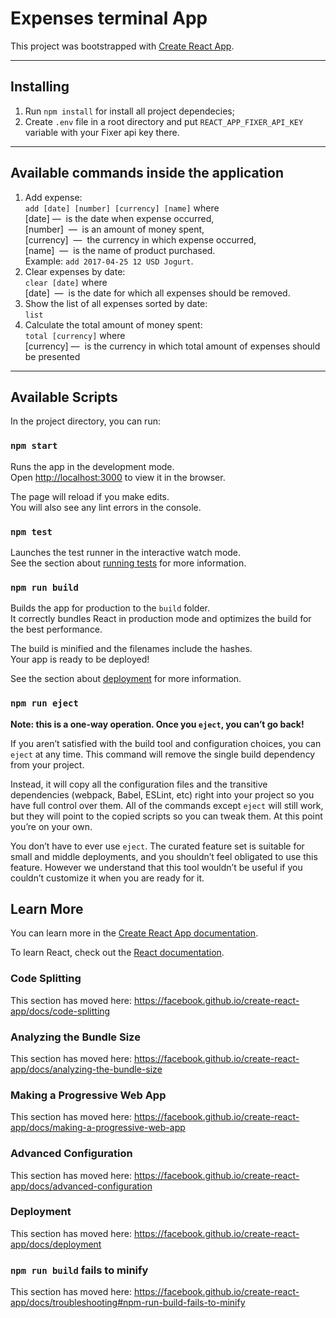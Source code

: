 # Expenses terminal App

This project was bootstrapped with [Create React App](https://github.com/facebook/create-react-app).
** **
## Installing
1. Run `npm install` for install all project dependecies;
2. Create `.env` file in a root directory and put `REACT_APP_FIXER_API_KEY` variable with your Fixer api key there.
** **
## Available commands inside the application
1. Add expense:<br />
`add [date] [number] [currency] [name]` where <br />
[date] ​ — ​ is the date when expense occurred, <br />
[number] ​ — ​ is an amount of money spent, <br />
[currency] ​ — ​ the currency in which expense occurred, <br />
[name] ​ — ​ is the name of product purchased.<br />
Example: `add 2017-04-25 12 USD Jogurt`.<br />
2. Clear expenses by date:<br />
`clear [date]` where<br />
[date] ​ — ​ is the date for which all expenses should be removed.
3. Show the list of all expenses sorted by date:<br />
`list`<br />
4. Calculate the total amount of money spent:<br />
`total [currency]` where<br />
[currency]​ — ​ is the currency in which total amount of expenses should be presented<br />
** **
## Available Scripts

In the project directory, you can run:

### `npm start`

Runs the app in the development mode.<br />
Open [http://localhost:3000](http://localhost:3000) to view it in the browser.

The page will reload if you make edits.<br />
You will also see any lint errors in the console.

### `npm test`

Launches the test runner in the interactive watch mode.<br />
See the section about [running tests](https://facebook.github.io/create-react-app/docs/running-tests) for more information.

### `npm run build`

Builds the app for production to the `build` folder.<br />
It correctly bundles React in production mode and optimizes the build for the best performance.

The build is minified and the filenames include the hashes.<br />
Your app is ready to be deployed!

See the section about [deployment](https://facebook.github.io/create-react-app/docs/deployment) for more information.

### `npm run eject`

**Note: this is a one-way operation. Once you `eject`, you can’t go back!**

If you aren’t satisfied with the build tool and configuration choices, you can `eject` at any time. This command will remove the single build dependency from your project.

Instead, it will copy all the configuration files and the transitive dependencies (webpack, Babel, ESLint, etc) right into your project so you have full control over them. All of the commands except `eject` will still work, but they will point to the copied scripts so you can tweak them. At this point you’re on your own.

You don’t have to ever use `eject`. The curated feature set is suitable for small and middle deployments, and you shouldn’t feel obligated to use this feature. However we understand that this tool wouldn’t be useful if you couldn’t customize it when you are ready for it.

## Learn More

You can learn more in the [Create React App documentation](https://facebook.github.io/create-react-app/docs/getting-started).

To learn React, check out the [React documentation](https://reactjs.org/).

### Code Splitting

This section has moved here: https://facebook.github.io/create-react-app/docs/code-splitting

### Analyzing the Bundle Size

This section has moved here: https://facebook.github.io/create-react-app/docs/analyzing-the-bundle-size

### Making a Progressive Web App

This section has moved here: https://facebook.github.io/create-react-app/docs/making-a-progressive-web-app

### Advanced Configuration

This section has moved here: https://facebook.github.io/create-react-app/docs/advanced-configuration

### Deployment

This section has moved here: https://facebook.github.io/create-react-app/docs/deployment

### `npm run build` fails to minify

This section has moved here: https://facebook.github.io/create-react-app/docs/troubleshooting#npm-run-build-fails-to-minify
